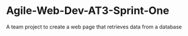 # Agile-Web-Dev-AT3-Sprint-One
A team project to create a web page that retrieves data from a database
